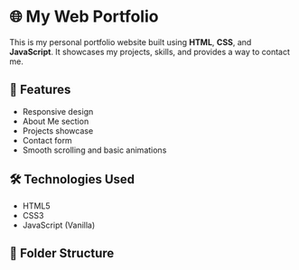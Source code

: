 # 🌐 My Web Portfolio

This is my personal portfolio website built using **HTML**, **CSS**, and **JavaScript**. It showcases my projects, skills, and provides a way to contact me.

## 🚀 Features

- Responsive design
- About Me section
- Projects showcase
- Contact form
- Smooth scrolling and basic animations

## 🛠️ Technologies Used

- HTML5
- CSS3
- JavaScript (Vanilla)

## 📁 Folder Structure

